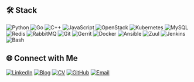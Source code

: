 
## 🛠 Stack
![Python](https://img.shields.io/badge/-Python-3776AB?logo=python&logoColor=white)
![Go](https://img.shields.io/badge/Go-00ADD8?logo=go&logoColor=white)
![C++](https://img.shields.io/badge/-C++-00599C?logo=cplusplus&logoColor=white)
![JavaScript](https://img.shields.io/badge/-JavaScript-F7DF1E?logo=javascript&logoColor=black)
![OpenStack](https://img.shields.io/badge/OpenStack-F01742?logo=openstack&logoColor=white)
![Kubernetes](https://img.shields.io/badge/Kubernetes-326CE5?logo=kubernetes&logoColor=white)
![MySQL](https://img.shields.io/badge/MySQL-4479A1?logo=mysql&logoColor=white)
![Redis](https://img.shields.io/badge/Redis-DC382D?logo=redis&logoColor=white)
![RabbitMQ](https://img.shields.io/badge/RabbitMQ-FF6600?logo=rabbitmq&logoColor=white)
![Git](https://img.shields.io/badge/Git-F05032?logo=git&logoColor=white)
![Gerrit](https://img.shields.io/badge/Gerrit-EEEEEE?logo=gerrit&logoColor=black)
![Docker](https://img.shields.io/badge/Docker-2496ED?logo=docker&logoColor=white)
![Ansible](https://img.shields.io/badge/Ansible-EE0000?logo=ansible&logoColor=white)
![Zuul](https://img.shields.io/badge/Zuul-FF6F00?logo=openstack&logoColor=white)
![Jenkins](https://img.shields.io/badge/Jenkins-D24939?logo=jenkins&logoColor=white)
![Bash](https://img.shields.io/badge/Bash-4EAA25?logo=gnubash&logoColor=white)

## 🌐 Connect with Me
[![LinkedIn](https://img.shields.io/badge/-LinkedIn-0A66C2?logo=linkedin&logoColor=white)](https://www.linkedin.com/in/guozijn)
[![Blog](https://img.shields.io/badge/-Blog-4CAF50?logo=jekyll&logoColor=white)](https://guozijn.github.io)
[![CV](https://img.shields.io/badge/-CV-FF5722?logo=googlechrome&logoColor=white)](https://zijianguo.com)
[![GitHub](https://img.shields.io/badge/-GitHub-181717?logo=github&logoColor=white)](https://github.com/guozijn)
[![Email](https://img.shields.io/badge/Email-guozijn@gmail.com-D14836?logo=gmail&logoColor=white)](mailto:guozijn@gmail.com)

<!--
**guozijn/guozijn** is a ✨ _special_ ✨ repository because its `README.md` (this file) appears on your GitHub profile.

Here are some ideas to get you started:

- 🔭 I’m currently working on ...
- 🌱 I’m currently learning ...
- 👯 I’m looking to collaborate on ...
- 🤔 I’m looking for help with ...
- 💬 Ask me about ...
- 📫 How to reach me: ...
- 😄 Pronouns: ...
- ⚡ Fun fact: ...
-->
